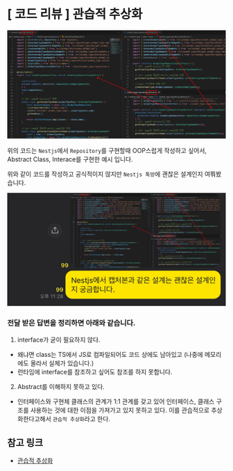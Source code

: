 # [ 코드 리뷰 ] 관습적 추상화

![](/study/assets/content_codereview_abs_02.png)

위의 코드는 `Nestjs`에서 `Repository`를 구현할때 OOP스럽게 작성하고 싶어서, Abstract Class, Interace를 구현한 예시 입니다.

위와 같이 코드를 작성하고 공식적이지 않지만 `Nestjs 톡방`에 괜찮은 설계인지 여쭤봤습니다.

![](/study/assets/content_codereview_abs_01.jpeg)

### 전달 받은 답변을 정리하면 아래와 같습니다.
1. interface가 굳이 필요하지 않다.
  - 왜냐면 class는 TS에서 JS로 컴파일되어도 코드 상에도 남아있고 (나중에 메모리에도 올라서 실체가 있습니다.)
  - 런타임에 interface를 참조하고 싶어도 참조를 하지 못합니다.

2. Abstract를 이해하지 못하고 있다.
  - 인터페이스와 구현체 클래스의 관계가 1:1 관계를 갖고 있어
  인터페이스, 클래스 구조를 사용하는 것에 대한 이점을 가져가고 있지 못하고 있다. 이를 관습적으로 추상화한다고해서 `관습적 추상화`라고 한다.

## 참고 링크
- [관습적 추상화](https://wildeveloperetrain.tistory.com/49)